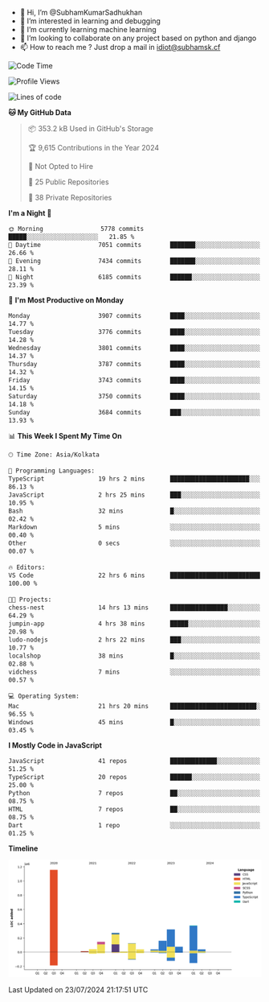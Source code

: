 - 👋 Hi, I’m @SubhamKumarSadhukhan
- 👀 I’m interested in learning and debugging
- 🌱 I’m currently learning machine learning
- 💞️ I’m looking to collaborate on any project based on python and django
- 📫 How to reach me ?
      Just drop a mail in idiot@subhamsk.cf

<!---
SubhamKumarSadhukhan/SubhamKumarSadhukhan is a ✨ special ✨ repository because its `README.md` (this file) appears on your GitHub profile.
You can click the Preview link to take a look at your changes.
--->


<!--START_SECTION:waka-->
![Code Time](http://img.shields.io/badge/Code%20Time-2%2C342%20hrs%2044%20mins-blue)

![Profile Views](http://img.shields.io/badge/Profile%20Views-1-blue)

![Lines of code](https://img.shields.io/badge/From%20Hello%20World%20I%27ve%20Written-2.8%20million%20lines%20of%20code-blue)

**🐱 My GitHub Data** 

> 📦 353.2 kB Used in GitHub's Storage 
 > 
> 🏆 9,615 Contributions in the Year 2024
 > 
> 🚫 Not Opted to Hire
 > 
> 📜 25 Public Repositories 
 > 
> 🔑 38 Private Repositories 
 > 
**I'm a Night 🦉** 

```text
🌞 Morning                5778 commits        █████░░░░░░░░░░░░░░░░░░░░   21.85 % 
🌆 Daytime                7051 commits        ███████░░░░░░░░░░░░░░░░░░   26.66 % 
🌃 Evening                7434 commits        ███████░░░░░░░░░░░░░░░░░░   28.11 % 
🌙 Night                  6185 commits        ██████░░░░░░░░░░░░░░░░░░░   23.39 % 
```
📅 **I'm Most Productive on Monday** 

```text
Monday                   3907 commits        ████░░░░░░░░░░░░░░░░░░░░░   14.77 % 
Tuesday                  3776 commits        ████░░░░░░░░░░░░░░░░░░░░░   14.28 % 
Wednesday                3801 commits        ████░░░░░░░░░░░░░░░░░░░░░   14.37 % 
Thursday                 3787 commits        ████░░░░░░░░░░░░░░░░░░░░░   14.32 % 
Friday                   3743 commits        ████░░░░░░░░░░░░░░░░░░░░░   14.15 % 
Saturday                 3750 commits        ████░░░░░░░░░░░░░░░░░░░░░   14.18 % 
Sunday                   3684 commits        ███░░░░░░░░░░░░░░░░░░░░░░   13.93 % 
```


📊 **This Week I Spent My Time On** 

```text
🕑︎ Time Zone: Asia/Kolkata

💬 Programming Languages: 
TypeScript               19 hrs 2 mins       ██████████████████████░░░   86.13 % 
JavaScript               2 hrs 25 mins       ███░░░░░░░░░░░░░░░░░░░░░░   10.95 % 
Bash                     32 mins             █░░░░░░░░░░░░░░░░░░░░░░░░   02.42 % 
Markdown                 5 mins              ░░░░░░░░░░░░░░░░░░░░░░░░░   00.40 % 
Other                    0 secs              ░░░░░░░░░░░░░░░░░░░░░░░░░   00.07 % 

🔥 Editors: 
VS Code                  22 hrs 6 mins       █████████████████████████   100.00 % 

🐱‍💻 Projects: 
chess-nest               14 hrs 13 mins      ████████████████░░░░░░░░░   64.29 % 
jumpin-app               4 hrs 38 mins       █████░░░░░░░░░░░░░░░░░░░░   20.98 % 
ludo-nodejs              2 hrs 22 mins       ███░░░░░░░░░░░░░░░░░░░░░░   10.77 % 
localshop                38 mins             █░░░░░░░░░░░░░░░░░░░░░░░░   02.88 % 
vidchess                 7 mins              ░░░░░░░░░░░░░░░░░░░░░░░░░   00.57 % 

💻 Operating System: 
Mac                      21 hrs 20 mins      ████████████████████████░   96.55 % 
Windows                  45 mins             █░░░░░░░░░░░░░░░░░░░░░░░░   03.45 % 
```

**I Mostly Code in JavaScript** 

```text
JavaScript               41 repos            █████████████░░░░░░░░░░░░   51.25 % 
TypeScript               20 repos            ██████░░░░░░░░░░░░░░░░░░░   25.00 % 
Python                   7 repos             ██░░░░░░░░░░░░░░░░░░░░░░░   08.75 % 
HTML                     7 repos             ██░░░░░░░░░░░░░░░░░░░░░░░   08.75 % 
Dart                     1 repo              ░░░░░░░░░░░░░░░░░░░░░░░░░   01.25 % 
```



**Timeline**

![Lines of Code chart](https://raw.githubusercontent.com/SubhamKumarSadhukhan/SubhamKumarSadhukhan/main/assets/bar_graph.png)


 Last Updated on 23/07/2024 21:17:51 UTC
<!--END_SECTION:waka-->
